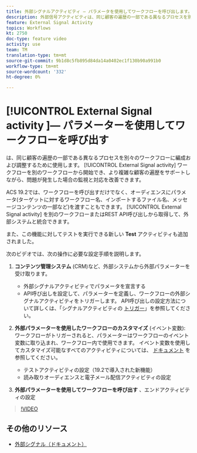 ```yaml
---
title: 外部シグナルアクティビティ — パラメータを使用してワークフローを呼び出します。
description: 外部信号アクティビティは、同じ顧客の遍歴の一部である異なるプロセスを別々のワークフローに編成および調整するために使用します。 ワークフローを別のワークフローから開始でき、より複雑な顧客の遍歴をサポートしながら、問題が発生した場合の監視と対応を改善できます。
feature: External Signal Activity
topics: Workflows
kt: 2750
doc-type: feature video
activity: use
team: TM
translation-type: tm+mt
source-git-commit: 9b1d8c5fb895d84da14a0402ec1f130b90a991b0
workflow-type: tm+mt
source-wordcount: '332'
ht-degree: 0%

---
```



# [!UICONTROL External Signal activity ]— パラメーターを使用してワークフローを呼び出す

は、同じ顧客の遍歴の一部である異なるプロセスを別々のワークフローに編成および調整するために使用します。 [!UICONTROL External Signal activity] ワークフローを別のワークフローから開始でき、より複雑な顧客の遍歴をサポートしながら、問題が発生した場合の監視と対応を改善できます。

ACS 19.2では、ワークフローを呼び出すだけでなく、オーディエンスにパラメータ(ターゲットに対するワークフロー名、インポートするファイル名、メッセージコンテンツの一部など)を渡すこともできます。 [!UICONTROL External Signal activity] を別のワークフローまたはREST API呼び出しから取得して、外部システムと統合できます。

また、この機能に対してテストを実行できる新しい **Test** アクティビティも追加されました。

次のビデオでは、次の操作に必要な設定手順を説明します。

1. **コンテンツ管理システム** (CRM)など、外部システムから外部パラメーターを受け取ります。
   * 外部シグナルアクティビティでパラメータを宣言する
   * API呼び出しを設定して、パラメーターを定義し、ワークフローの外部シグナルアクティビティをトリガーします。 API呼び出しの設定方法について詳しくは、「シグナルアクティビティの [トリガー](https://docs.campaign.adobe.com/doc/standard/en/api/ACS_API.html#triggering-a-signal-activity)」を参照してください。

1. **外部パラメーターを使用したワークフローのカスタマイズ** (イベント変数):
ワークフローがトリガーされると、パラメーターはワークフローのイベント変数に取り込まれ、ワークフロー内で使用できます。 イベント変数を使用してカスタマイズ可能なすべてのアクティビティについては、 [ドキュメント](https://helpx.adobe.com/campaign/standard/automating/using/calling-a-workflow-with-external-parameters.html) を参照してください。

   * テストアクティビティの設定（19.2で導入された新機能）
   * 読み取りオーディエンスと電子メール配信アクティビティの設定

1. **外部パラメーターを使用してワークフローを呼び出す** 、エンドアクティビティの設定

>[!VIDEO](https://video.tv.adobe.com/v/27249/?quality=12)

## その他のリソース

* [外部シグナル（ドキュメント）](https://docs.adobe.com/content/help/en/campaign-standard/using/managing-processes-and-data/data-management-activities/external-api.html)
